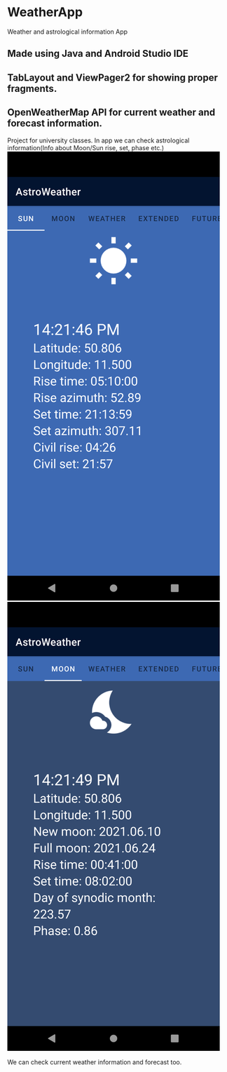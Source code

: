 # WeatherApp
Weather and astrological information App

## Made using Java and Android Studio IDE
## TabLayout and ViewPager2 for showing proper fragments.
## OpenWeatherMap API for current weather and forecast information.

Project for university classes.
In app we can check astrological information(Info about Moon/Sun rise, set, phase etc.)
![Portrait sun info](/screenshots/portrait1.png)
![Portrait moon info](/screenshots/portrait2.png)

We can check current weather information and forecast too.
